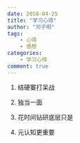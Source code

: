 ```yaml
---
date: 2018-04-25
title: "学习心得"
author: "邓子明"
tags:
    - 心得
    - 感想
categories:
    - 学习心得
comment: true
---
```


1. 结硬寨打呆战

2. 独当一面

3. 花时间钻研底层只是

4. 元认知更重要